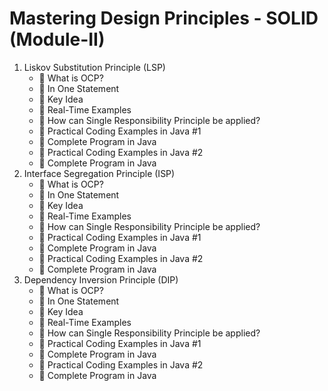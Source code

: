 # Mastering Design Principles - SOLID (Module-II)

1. Liskov Substitution Principle (LSP)
   - 📝 What is OCP?
   - 📝 In One Statement
   - 📝 Key Idea
   - 📝 Real-Time Examples
   - 📝 How can Single Responsibility Principle be applied?
   - 📝 Practical Coding Examples in Java #1
   - 📝 Complete Program in Java
   - 📝 Practical Coding Examples in Java #2
   - 📝 Complete Program in Java
2. Interface Segregation Principle (ISP)
   - 📝 What is OCP?
   - 📝 In One Statement
   - 📝 Key Idea
   - 📝 Real-Time Examples
   - 📝 How can Single Responsibility Principle be applied?
   - 📝 Practical Coding Examples in Java #1
   - 📝 Complete Program in Java
   - 📝 Practical Coding Examples in Java #2
   - 📝 Complete Program in Java
3. Dependency Inversion Principle (DIP)
   - 📝 What is OCP?
   - 📝 In One Statement
   - 📝 Key Idea
   - 📝 Real-Time Examples
   - 📝 How can Single Responsibility Principle be applied?
   - 📝 Practical Coding Examples in Java #1
   - 📝 Complete Program in Java
   - 📝 Practical Coding Examples in Java #2
   - 📝 Complete Program in Java

